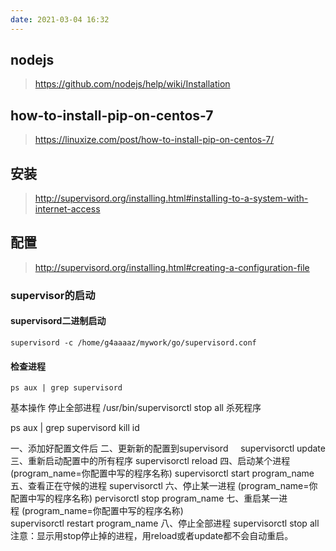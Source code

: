 ```yaml
---
date: 2021-03-04 16:32
---
```


## nodejs

> https://github.com/nodejs/help/wiki/Installation

## how-to-install-pip-on-centos-7

> https://linuxize.com/post/how-to-install-pip-on-centos-7/

## 安装
 
> http://supervisord.org/installing.html#installing-to-a-system-with-internet-access

## 配置

> http://supervisord.org/installing.html#creating-a-configuration-file

### supervisor的启动
#### supervisord二进制启动
```supervisord -c /home/g4aaaaz/mywork/go/supervisord.conf```
#### 检查进程

`ps aux | grep supervisord`



基本操作
停止全部进程
/usr/bin/supervisorctl stop all
杀死程序

  ps aux | grep supervisord
  kill id
  
一、添加好配置文件后
二、更新新的配置到supervisord    
supervisorctl update
三、重新启动配置中的所有程序
supervisorctl reload
四、启动某个进程(program_name=你配置中写的程序名称)
supervisorctl start program_name
五、查看正在守候的进程
supervisorctl
六、停止某一进程 (program_name=你配置中写的程序名称)
pervisorctl stop program_name
七、重启某一进程 (program_name=你配置中写的程序名称)
supervisorctl restart program_name
八、停止全部进程
supervisorctl stop all
注意：显示用stop停止掉的进程，用reload或者update都不会自动重启。
